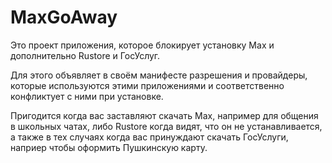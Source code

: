 # MaxGoAway
Это проект приложения, которое блокирует установку Max и дополнительно Rustore и ГосУслуг.

Для этого объявляет в своём манифесте разрешения и провайдеры, которые используются этими приложениями и соответственно конфликтует с ними при установке.

Пригодится когда вас заставляют скачать Max, например для общения в школьных чатах, либо Rustore когда видят, что он не устанавливается, а также в тех случаях когда вас принуждают скачать ГосУслуги, наприер чтобы оформить Пушкинскую карту.
